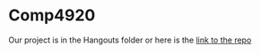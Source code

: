 # Comp4920

Our project is in the Hangouts folder 
or here is the [link to the repo](https://github.com/lotnee/Comp4920)